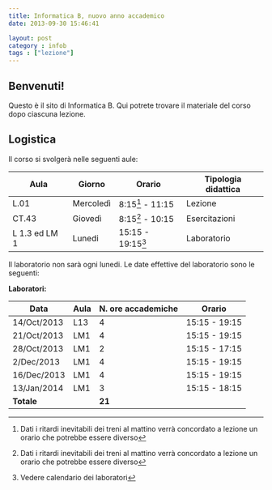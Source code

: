```yaml
---
title: Informatica B, nuovo anno accademico
date: 2013-09-30 15:46:41

layout: post
category : infob 
tags : ["lezione"] 
---
```


## Benvenuti!

Questo è il sito di Informatica B. Qui potrete trovare il materiale del corso dopo ciascuna lezione.

## Logistica

Il corso si svolgerà nelle seguenti aule:

|      Aula     |   Giorno  |       Orario      |  Tipologia didattica |
| ------------- | --------- | ----------------- |  ------------------- |
| L.01          | Mercoledì | 8:15[^1] - 11:15  |  Lezione             |
| CT.43         | Giovedì   | 8:15[^1] - 10:15  |  Esercitazioni       |
| L 1.3 ed LM 1 | Lunedi    | 15:15 - 19:15[^2] |  Laboratorio         |


Il laboratorio non sarà ogni lunedi. Le date effettive del laboratorio sono le seguenti:

**Laboratori:**

|     Data    | Aula |  N. ore accademiche |     Orario    |
| ----------- | ---- |  ------------------ | ------------- |
| 14/Oct/2013 | L13  |  4                  | 15:15 - 19:15 |
| 21/Oct/2013 | LM1  |  4                  | 15:15 - 19:15 |
| 28/Oct/2013 | LM1  |  2                  | 15:15 - 17:15 |
| 2/Dec/2013  | LM1  |  4                  | 15:15 - 19:15 |
| 16/Dec/2013 | LM1  |  4                  | 15:15 - 19:15 |
| 13/Jan/2014 | LM1  |  3                  | 15:15 - 18:15 |
| **Totale**  |      |  **21**             |               |


[^1]: Dati i ritardi inevitabili dei treni al mattino verrà concordato a lezione un orario che potrebbe essere diverso

[^2]: Vedere calendario dei laboratori 